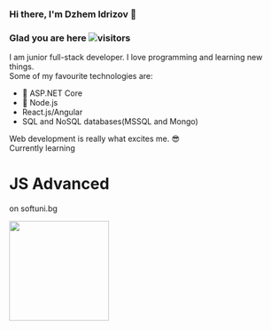 ### Hi there, I'm Dzhem Idrizov :wave:

### Glad you are here ![visitors](https://visitor-badge.laobi.icu/badge?page_id=idrizovdjem)

I am junior full-stack developer. I love programming and learning new things.\
Some of my favourite technologies are:
  * :sparkling_heart: ASP.NET Core
  * :green_heart: Node.js
  * React.js/Angular
  * SQL and NoSQL databases(MSSQL and Mongo)
  
Web development is really what excites me. :sunglasses:\
Currently learning 
# JS Advanced
on softuni.bg

<img height="180em" src="https://github-readme-stats.vercel.app/api?username=idrizovdjem&show_icons=true&hide_border=true&&count_private=true&include_all_commits=true" />
